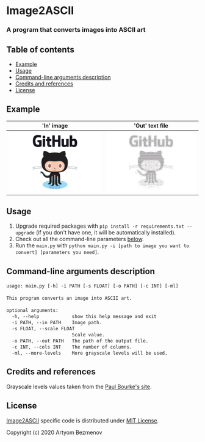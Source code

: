 # Image2ASCII
### A program that converts images into ASCII art

## Table of contents
- [Example](#example)
- [Usage](#usage)
- [Command-line arguments description](#command-line-arguments-description)
- [Credits and references](#credits-and-references)
- [License](#license)

## Example
| **'In' image** | **'Out' text file** |
| - | - |
| ![github_logo_image](README_files/github_logo_image.jpg) | ![github_logo_ascii_image](README_files/github_logo_ascii_image.png) |

## Usage
1. Upgrade required packages with `pip install -r requirements.txt --upgrade` (if you don't have one, it will be automatically installed).
2. Check out all the command-line parameters [below](#command-line-arguments-description).
3. Run the `main.py` with `python main.py -i [path to image you want to convert] [parameters you need]`.

## Command-line arguments description
```
usage: main.py [-h] -i PATH [-s FLOAT] [-o PATH] [-c INT] [-ml]

This program converts an image into ASCII art.

optional arguments:
  -h, --help            show this help message and exit
  -i PATH, --in PATH    Image path.
  -s FLOAT, --scale FLOAT
                        Scale value.
  -o PATH, --out PATH   The path of the output file.
  -c INT, --cols INT    The number of columns.
  -ml, --more-levels    More grayscale levels will be used.
```

## Credits and references
Grayscale levels values taken from the [Paul Bourke's site](http://paulbourke.net/dataformats/asciiart/).

## License
[Image2ASCII](https://github.com/8nhuman8/image2ascii) specific code is distributed under [MIT License](https://github.com/8nhuman8/image2ascii/blob/master/LICENSE).

Copyright (c) 2020 Artyom Bezmenov
